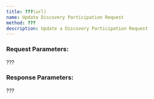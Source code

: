 ```yaml
---
title: ???(url)
name: Update Discovery Participation Request
method: ???
description: Update a Discovery Participation Request
---
```

### Request Parameters:

???

### Response Parameters:

???
